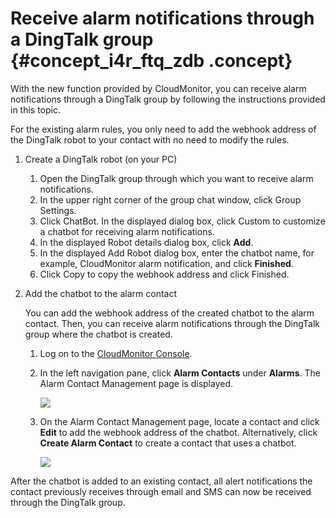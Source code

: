 # Receive alarm notifications through a DingTalk group {#concept_i4r_ftq_zdb .concept}

With the new function provided by CloudMonitor, you can receive alarm notifications through a DingTalk group by following the instructions provided in this topic.

For the existing alarm rules, you only need to add the webhook address of the DingTalk robot to your contact with no need to modify the rules.

1.  Create a DingTalk robot \(on your PC\)
    1.  Open the DingTalk group through which you want to receive alarm notifications.
    2.  In the upper right corner of the group chat window, click Group Settings.
    3.  Click ChatBot. In the displayed dialog box, click Custom to customize a chatbot for receiving alarm notifications.
    4.  In the displayed Robot details dialog box, click **Add**.
    5.  In the displayed Add Robot dialog box, enter the chatbot name, for example, CloudMonitor alarm notification, and click **Finished**.
    6.  Click Copy to copy the webhook address and click Finished.
2.  Add the chatbot to the alarm contact

    You can add the webhook address of the created chatbot to the alarm contact. Then, you can receive alarm notifications through the DingTalk group where the chatbot is created.

    1.  Log on to the [CloudMonitor Console](https://partners-intl.console.aliyun.com/#/cms).
    2.  In the left navigation pane, click **Alarm Contacts** under **Alarms**. The Alarm Contact Management page is displayed.

        ![](images/5203_en-US.png)

    3.  On the Alarm Contact Management page, locate a contact and click **Edit** to add the webhook address of the chatbot. Alternatively, click **Create Alarm Contact** to create a contact that uses a chatbot.

        ![](http://static-aliyun-doc.oss-cn-hangzhou.aliyuncs.com/assets/img/6237/15432268985204_en-US.jpg)


After the chatbot is added to an existing contact, all alert notifications the contact previously receives through email and SMS can now be received through the DingTalk group.

